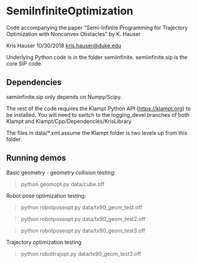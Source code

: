 # SemiInfiniteOptimization

Code accompanying the paper "Semi-Infinite Programming for Trajectory Optimization with Nonconvex Obstacles" by K. Hauser

Kris Hauser
10/30/2018
kris.hauser@duke.edu

Underlying Python code is in the folder semiinfinite.   semiinfinite.sip is the core SIP code.


## Dependencies

semiinfinite.sip only depends on Numpy/Scipy.

The rest of the code requires the Klampt Python API (https://klampt.org) to be installed.  You will need to switch to the
logging_devel branches of both Klampt and Klampt/Cpp/Dependencies/KrisLibrary

The files in data/*.xml assume the Klampt folder is two levels up from this folder.

## Running demos

Basic geometry - geometry collision testing:

> python geomopt.py data/cube.off

Robot pose optimization testing:

> python robotposeopt.py data/tx90_geom_test.off

> python robotposeopt.py data/tx90_geom_test2.off

> python robotposeopt.py data/tx90_geom_test3.off

Trajectory optimization testing

> python robottrajopt.py data/tx90_geom_test3.off
